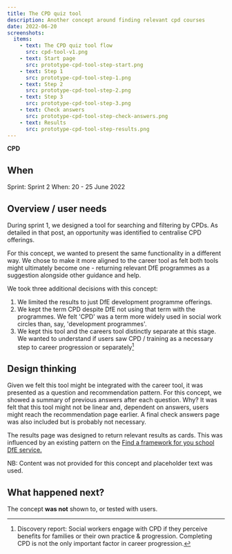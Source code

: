 ```yaml
---
title: The CPD quiz tool
description: Another concept around finding relevant cpd courses
date: 2022-06-20
screenshots:
  items:
    - text: The CPD quiz tool flow
      src: cpd-tool-v1.png
    - text: Start page
      src: prototype-cpd-tool-step-start.png
    - text: Step 1
      src: prototype-cpd-tool-step-1.png
    - text: Step 2
      src: prototype-cpd-tool-step-2.png
    - text: Step 3
      src: prototype-cpd-tool-step-3.png
    - text: Check answers
      src: prototype-cpd-tool-step-check-answers.png
    - text: Results
      src: prototype-cpd-tool-step-results.png
---
```


<strong class="govuk-tag govuk-tag--pink">CPD</strong>

## When
Sprint: Sprint 2
When: 20 - 25 June 2022

## Overview / user needs
During sprint 1, we designed a tool for searching and filtering by CPDs. As detailed in that post, an opportunity was identified to centralise CPD offerings.

For this concept, we wanted to present the same functionality in a different way. We chose to make it more aligned to the career tool as felt both tools might ultimately become one - returning relevant DfE programmes as a suggestion alongside other guidance and help.

We took three additional decisions with this concept:

1. We limited the results to just DfE development programme offerings.
2. We kept the term CPD despite DfE not using that term with the programmes. We felt 'CPD' was a term more widely used in social work circles than, say, 'development programmes'.
3. We kept this tool and the careers tool distinctly separate at this stage. We wanted to understand if users saw CPD / training as a necessary step to career progression or separately[^1]

## Design thinking
Given we felt this tool might be integrated with the career tool, it was presented as a question and recommendation pattern. For this concept, we showed a summary of previous answers after each question. Why? It was felt that this tool might not be linear and, dependent on answers, users might reach the recommendation page earlier. A final check answers page was also included but is probably not necessary.

The results page was designed to return relevant results as cards. This was influenced by an existing pattern on the <a href="https://find-dfe-approved-framework.service.gov.uk/" target="_blank">Find a framework for you school DfE service.</a>

NB: Content was not provided for this concept and placeholder text was used.

## What happened next?
The concept **was not** shown to, or tested with users.

[^1]: Discovery report: Social workers engage with CPD if they perceive benefits for families or their own practice & progression. Completing CPD is not the only important factor in career progression.

